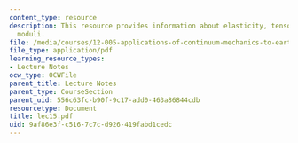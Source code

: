 ```yaml
---
content_type: resource
description: This resource provides information about elasticity, tensors and conventional
  moduli.
file: /media/courses/12-005-applications-of-continuum-mechanics-to-earth-atmospheric-and-planetary-sciences-spring-2006/9af86e3fc5167c7cd926419fabd1cedc_lec15.pdf
file_type: application/pdf
learning_resource_types:
- Lecture Notes
ocw_type: OCWFile
parent_title: Lecture Notes
parent_type: CourseSection
parent_uid: 556c63fc-b90f-9c17-add0-463a86844cdb
resourcetype: Document
title: lec15.pdf
uid: 9af86e3f-c516-7c7c-d926-419fabd1cedc
---
```

